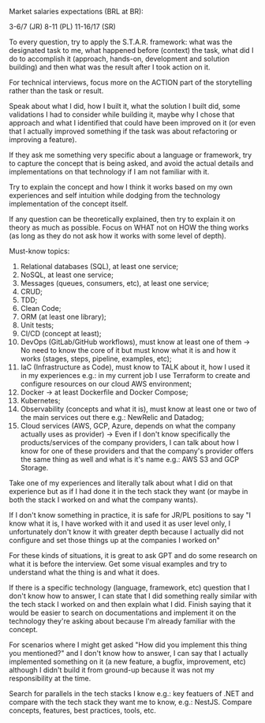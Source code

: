Market salaries expectations (BRL at BR):

3-6/7 (JR)
8-11 (PL)
11-16/17 (SR)

To every question, try to apply the S.T.A.R. framework: what was the designated task to me, what happened before (context) the task, what did I do to accomplish it (approach, hands-on, development and solution building) and then what was the result after I took action on it.

For technical interviews, focus more on the ACTION part of the storytelling rather than the task or result. 

Speak about what I did, how I built it, what the solution I built did, some validations I had to consider while building it, maybe why I chose that approach and what I identified that could have been improved on it (or even that I actually improved something if the task was about refactoring or improving a feature).

If they ask me something very specific about a language or framework, try to capture the concept that is being asked, and avoid the actual details and implementations on that technology if I am not familiar with it.

Try to explain the concept and how I think it works based on my own experiences and self intuition while dodging from the technology implementation of the concept itself.

If any question can be theoretically explained, then try to explain it on theory as much as possible. Focus on WHAT not on HOW the thing works (as long as they do not ask how it works with some level of depth).

Must-know topics:
1. Relational databases (SQL), at least one service;
2. NoSQL, at least one service;
3. Messages (queues, consumers, etc), at least one service;
4. CRUD;
5. TDD;
6. Clean Code;
7. ORM (at least one library);
8. Unit tests;
9. CI/CD (concept at least);
10. DevOps (GitLab/GitHub workflows), must know at least one of them -> No need to know the core of it but must know what it is and how it works (stages, steps, pipeline, examples, etc);
11. IaC (Infrastructure as Code), must know to TALK about it, how I used it in my experiences e.g.: in my current job I use Terraform to create and configure resources on our cloud AWS environment;
12. Docker -> at least Dockerfile and Docker Compose;
13. Kubernetes;
14. Observability (concepts and what it is), must know at least one or two of the main services out there e.g.: NewRelic and Datadog;
15. Cloud services (AWS, GCP, Azure, depends on what the company actually uses as provider) -> Even if I don't know specifically the products/services of the company providers, I can talk about how I know for one of these providers and that the company's provider offers the same thing as well and what is it's name e.g.: AWS S3 and GCP Storage.

Take one of my experiences and literally talk about what I did on that experience but as if I had done it in the tech stack they want (or maybe in both the stack I worked on and what the company wants).

If I don't know something in practice, it is safe for JR/PL positions to say "I know what it is, I have worked with it and used it as user level only, I unfortunately don't know it with greater depth because I actually did not configure and set those things up at the companies I worked on"

For these kinds of situations, it is great to ask GPT and do some research on what it is before the interview. Get some visual examples and try to understand what the thing is and what it does.

If there is a specific technology (language, framework, etc) question that I don't know how to answer, I can state that I did something really similar with the tech stack I worked on and then explain what I did. Finish saying that it would be easier to search on documentations and implement it on the technology they're asking about because I'm already familiar with the concept.

For scenarios where I might get asked "How did you implement this thing you mentioned?" and I don't know how to answer, I can say that I actually implemented something on it (a new feature, a bugfix, improvement, etc) although I didn't build it from ground-up because it was not my responsibility at the time.

Search for parallels in the tech stacks I know e.g.: key featuers of .NET and compare with the tech stack they want me to know, e.g.: NestJS.
Compare concepts, features, best practices, tools, etc.
